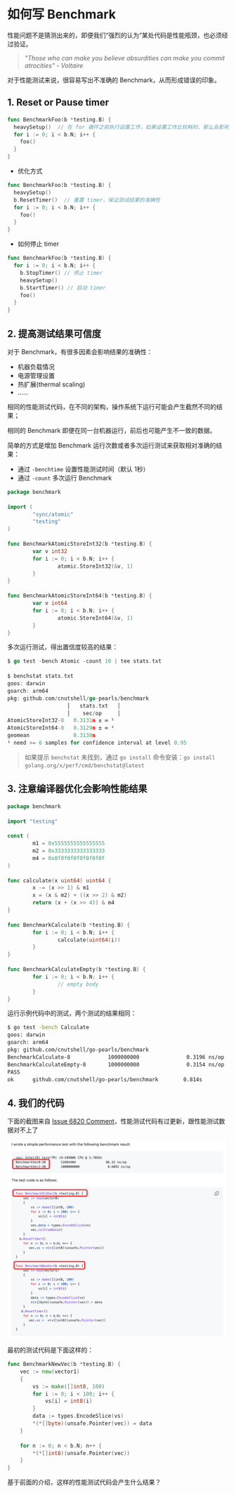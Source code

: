 # 如何写 Benchmark

性能问题不是猜测出来的，即便我们“强烈的认为”某处代码是性能瓶颈，也必须经过验证。

> *"Those who can make you believe absurdities can make you commit atrocities" - Voltaire*

对于性能测试来说，很容易写出不准确的 Benchmark，从而形成错误的印象。

## 1. Reset or Pause timer

```go
func BenchmarkFoo(b *testing.B) {
  heavySetup()  // 在 for 循环之前执行设置工作，如果设置工作比较耗时，那么会影响测试结果的准确性
  for i := 0; i < b.N; i++ {
    foo()
  }
}
```

- 优化方式

```go
func BenchmarkFoo(b *testing.B) {
  heavySetup()
  b.ResetTimer()  // 重置 timer，保证测试结果的准确性
  for i := 0; i < b.N; i++ {
    foo()
  }
}
```

- 如何停止 timer

```go
func BenchmarkFoo(b *testing.B) {
  for i := 0; i < b.N; i++ {
    b.StopTimer() // 停止 timer
    heavySetup()
    b.StartTimer() // 启动 timer
    foo()
  }
}
```

## 2. 提高测试结果可信度

对于 Benchmark，有很多因素会影响结果的准确性：

- 机器负载情况
- 电源管理设置
- 热扩展(thermal scaling)
- ……

相同的性能测试代码，在不同的架构，操作系统下运行可能会产生截然不同的结果；

相同的 Benchmark 即便在同一台机器运行，前后也可能产生不一致的数据。

简单的方式是增加 Benchmark 运行次数或者多次运行测试来获取相对准确的结果：

- 通过 `-benchtime` 设置性能测试时间（默认 1秒）
- 通过 `-count` 多次运行 Benchmark

```go
package benchmark

import (
        "sync/atomic"
        "testing"
)

func BenchmarkAtomicStoreInt32(b *testing.B) {
        var v int32
        for i := 0; i < b.N; i++ {
                atomic.StoreInt32(&v, 1)
        }
}

func BenchmarkAtomicStoreInt64(b *testing.B) {
        var v int64
        for i := 0; i < b.N; i++ {
                atomic.StoreInt64(&v, 1)
        }
}
```

多次运行测试，得出置信度较高的结果：

```go
$ go test -bench Atomic -count 10 | tee stats.txt

$ benchstat stats.txt
goos: darwin
goarch: arm64
pkg: github.com/cnutshell/go-pearls/benchmark
                   │   stats.txt   │
                   │    sec/op     │
AtomicStoreInt32-8   0.3131n ± ∞ ¹
AtomicStoreInt64-8   0.3129n ± ∞ ¹
geomean              0.3130n
¹ need >= 6 samples for confidence interval at level 0.95
```

> 如果提示 `benchstat` 未找到，通过 `go install` 命令安装：`go install golang.org/x/perf/cmd/benchstat@latest`

## 3. 注意编译器优化会影响性能结果 

```go
package benchmark

import "testing"

const (
        m1 = 0x5555555555555555
        m2 = 0x3333333333333333
        m4 = 0x0f0f0f0f0f0f0f0f
)

func calculate(x uint64) uint64 {
        x -= (x >> 1) & m1
        x = (x & m2) + ((x >> 2) & m2)
        return (x + (x >> 4)) & m4
}

func BenchmarkCalculate(b *testing.B) {
        for i := 0; i < b.N; i++ {
                calculate(uint64(i))
        }
}

func BenchmarkCalculateEmpty(b *testing.B) {
        for i := 0; i < b.N; i++ {
                // empty body
        }
}
```

运行示例代码中的测试，两个测试的结果相同：

```bash
$ go test -bench Calculate
goos: darwin
goarch: arm64
pkg: github.com/cnutshell/go-pearls/benchmark
BenchmarkCalculate-8            1000000000               0.3196 ns/op
BenchmarkCalculateEmpty-8       1000000000               0.3154 ns/op
PASS
ok      github.com/cnutshell/go-pearls/benchmark        0.814s
```

## 4. 我们的代码

下面的截图来自 [Issue 6820 Comment](https://github.com/matrixorigin/matrixone/issues/6820#issuecomment-1322952552)，性能测试代码有过更新，跟性能测试数据对不上了

![image-20230207220411080](../docs/image-20230207220411080.png)

最初的测试代码是下面这样的：

```go
func BenchmarkNewVec(b *testing.B) {
    vec := new(vector1)
    {
        vs := make([]int8, 100)
        for i := 0; i < 100; i++ {
            vs[i] = int8(i)
        }
        data := types.EncodeSlice(vs)
        *(*[]byte)(unsafe.Pointer(vec)) = data
    }
  
    for n := 0; n < b.N; n++ {
        *(*[]int8)(unsafe.Pointer(vec))
    }
}
```

基于前面的介绍，这样的性能测试代码会产生什么结果？
